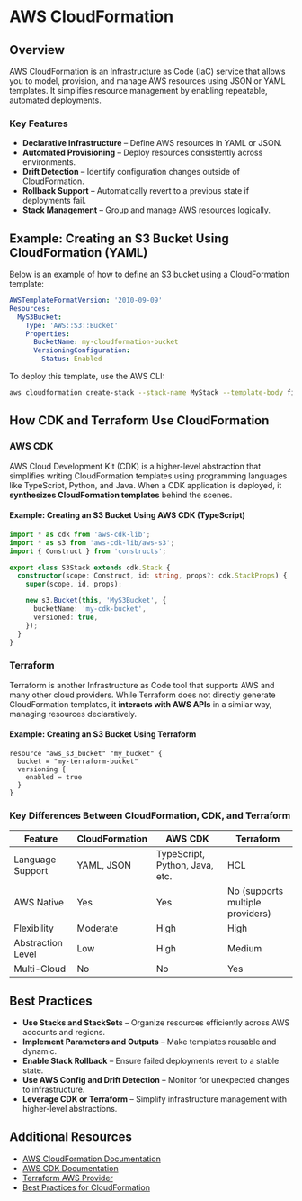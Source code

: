# AWS CloudFormation

## Overview
AWS CloudFormation is an Infrastructure as Code (IaC) service that allows you to model, provision, and manage AWS resources using JSON or YAML templates. It simplifies resource management by enabling repeatable, automated deployments.

### Key Features
- **Declarative Infrastructure** – Define AWS resources in YAML or JSON.
- **Automated Provisioning** – Deploy resources consistently across environments.
- **Drift Detection** – Identify configuration changes outside of CloudFormation.
- **Rollback Support** – Automatically revert to a previous state if deployments fail.
- **Stack Management** – Group and manage AWS resources logically.

## Example: Creating an S3 Bucket Using CloudFormation (YAML)
Below is an example of how to define an S3 bucket using a CloudFormation template:

```yaml
AWSTemplateFormatVersion: '2010-09-09'
Resources:
  MyS3Bucket:
    Type: 'AWS::S3::Bucket'
    Properties:
      BucketName: my-cloudformation-bucket
      VersioningConfiguration:
        Status: Enabled
```

To deploy this template, use the AWS CLI:
```sh
aws cloudformation create-stack --stack-name MyStack --template-body file://template.yaml
```

## How CDK and Terraform Use CloudFormation
### AWS CDK
AWS Cloud Development Kit (CDK) is a higher-level abstraction that simplifies writing CloudFormation templates using programming languages like TypeScript, Python, and Java. When a CDK application is deployed, it **synthesizes CloudFormation templates** behind the scenes.

#### Example: Creating an S3 Bucket Using AWS CDK (TypeScript)
```typescript
import * as cdk from 'aws-cdk-lib';
import * as s3 from 'aws-cdk-lib/aws-s3';
import { Construct } from 'constructs';

export class S3Stack extends cdk.Stack {
  constructor(scope: Construct, id: string, props?: cdk.StackProps) {
    super(scope, id, props);

    new s3.Bucket(this, 'MyS3Bucket', {
      bucketName: 'my-cdk-bucket',
      versioned: true,
    });
  }
}
```

### Terraform
Terraform is another Infrastructure as Code tool that supports AWS and many other cloud providers. While Terraform does not directly generate CloudFormation templates, it **interacts with AWS APIs** in a similar way, managing resources declaratively.

#### Example: Creating an S3 Bucket Using Terraform
```hcl
resource "aws_s3_bucket" "my_bucket" {
  bucket = "my-terraform-bucket"
  versioning {
    enabled = true
  }
}
```

### Key Differences Between CloudFormation, CDK, and Terraform
| Feature             | CloudFormation | AWS CDK | Terraform |
|--------------------|---------------|---------|-----------|
| Language Support  | YAML, JSON    | TypeScript, Python, Java, etc. | HCL |
| AWS Native        | Yes           | Yes     | No (supports multiple providers) |
| Flexibility       | Moderate      | High    | High |
| Abstraction Level | Low           | High    | Medium |
| Multi-Cloud       | No            | No      | Yes |

## Best Practices
- **Use Stacks and StackSets** – Organize resources efficiently across AWS accounts and regions.
- **Implement Parameters and Outputs** – Make templates reusable and dynamic.
- **Enable Stack Rollback** – Ensure failed deployments revert to a stable state.
- **Use AWS Config and Drift Detection** – Monitor for unexpected changes to infrastructure.
- **Leverage CDK or Terraform** – Simplify infrastructure management with higher-level abstractions.

## Additional Resources
- [AWS CloudFormation Documentation](https://docs.aws.amazon.com/AWSCloudFormation/latest/UserGuide/Welcome.html)
- [AWS CDK Documentation](https://docs.aws.amazon.com/cdk/latest/guide/home.html)
- [Terraform AWS Provider](https://registry.terraform.io/providers/hashicorp/aws/latest/docs)
- [Best Practices for CloudFormation](https://docs.aws.amazon.com/AWSCloudFormation/latest/UserGuide/best-practices.html)

